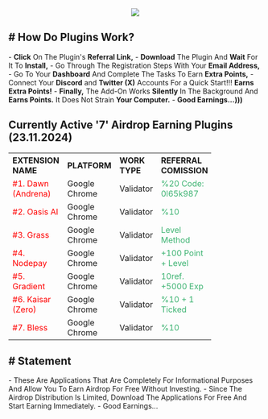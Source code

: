 <center><a href="#"><img src="https://github.com/saitberki/Earn-Free-Airdrop-Points-With-Chrome-Extensions/blob/main/Extensions.png?raw=true" target="_blank"></a></center>

<h2># How Do Plugins Work?</h2>
- <b>Click</b> On The Plugin's <b>Referral Link,</b>
- <b>Download</b> The Plugin And <b>Wait</b> For It To <b>Install,</b>
- Go Through The Registration Steps With Your <b>Email Address,</b>
- Go To Your <b>Dashboard</b> And Complete The Tasks To Earn <b>Extra Points,</b>
- Connect Your <b>Discord</b> and <b>Twitter (X)</b> Accounts For a Quick Start!!! <b>Earns Extra Points!</b>
- <b>Finally,</b> The Add-On Works <b>Silently</b> In The Background And <b>Earns Points.</b> It Does Not Strain <b>Your Computer.</b>
- <b>Good Earnings...)))</b>

<h2>Currently Active '7' Airdrop Earning Plugins (23.11.2024)</h2>

<table style="width:80%; text-align:left;">
  <tr>
    <th>EXTENSION NAME</th>
    <th>PLATFORM</th>
    <th>WORK TYPE</th>
    <th>REFERRAL COMISSION</th>
    <th>DOWNLOAD LINK</th>
  </tr>
    
  <tr>
    <td><font color="#ff0000"> #1. Dawn (Andrena) </font> </td>
    <td>Google Chrome</td>
    <td>Validator</td>
    <td><font color="#3cb371"> %20 Code: 0l65k987 </font> </td>
    <td><a href="https://chromewebstore.google.com/detail/dawn-validator-chrome-ext/fpdkjdnhkakefebpekbdhillbhonfjjp" target="_blank"><u>Dawn Download</u></a></td> 
  </tr>
  
  <tr>
    <td><font color="#ff0000"> #2. Oasis AI </font> </td>
    <td>Google Chrome</td>
    <td>Validator</td>
    <td><font color="#3cb371"> %10 </font></td>
    <td><a href="https://r.oasis.ai/saitberki" target="_blank"><u>Oasis Download</u></a></td>  
  </tr>
  
  <tr>
    <td><font color="#ff0000"> #3. Grass </font> </td>
    <td>Google Chrome</td>
    <td>Validator</td>
    <td><font color="#3cb371"> Level Method </font></td>
    <td><a href="https://app.getgrass.io/register/?referralCode=E8kLD5rubOryXQv" target="_blank"><u>Grass Download</u></a></td>
  </tr>

  <tr>
    <td><font color="#ff0000"> #4. Nodepay </font> </td>
    <td>Google Chrome</td>
    <td>Validator</td>
    <td><font color="#3cb371"> +100 Point + Level </font> </td>
    <td><a href="https://app.nodepay.ai/register?ref=AZ77erJY2nF1DO2" target="_blank"><u>Nodepay Download</u></a></td>
  </tr>

  <tr>
    <td><font color="#ff0000"> #5. Gradient </font> </td>
    <td>Google Chrome</td>
    <td>Validator</td>
    <td><font color="#3cb371"> 10ref. +5000 Exp </font> </td>
    <td><a href="https://app.gradient.network/signup?code=AHHXL2" target="_blank"><u>Gradient Download</u></a></td>    
  </tr>
  
  <tr>
    <td><font color="#ff0000"> #6. Kaisar (Zero) </font> </td>
    <td>Google Chrome</td>
    <td>Validator</td>
    <td><font color="#3cb371"> %10 + 1 Ticked </font> </td>
    <td><a href="https://zero.kaisar.io/register?ref=ozqUvR074" target="_blank"><u>Kaisar Download</u></a></td>
  </tr>

  <tr>
    <td><font color="#ff0000"> #7. Bless </font> </td>
    <td>Google Chrome</td>
    <td>Validator</td>
    <td><font color="#3cb371"> %10 </font> </td>
    <td><a href="https://bless.network/dashboard?ref=RG3IP0" target="_blank"><u>Bless Download</u></a></td>
  </tr>
</table>

<h2># Statement</h2>
- These Are Applications That Are Completely For Informational Purposes And Allow You To Earn Airdrop For Free Without Investing.
- Since The Airdrop Distribution Is Limited, Download The Applications For Free And Start Earning Immediately.
- Good Earnings...
